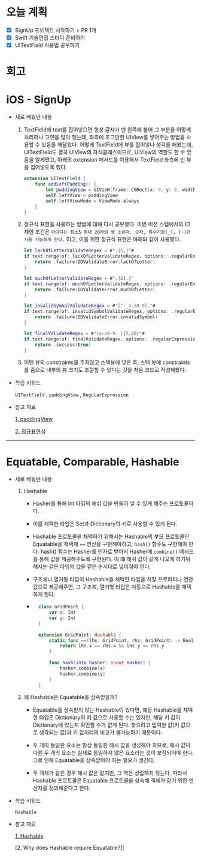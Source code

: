 # 오늘 계획

- [x] SignUp 프로젝트 시작하기 + PR 1개
- [x] Swift 기술면접 스터디 준비하기
- [x] UITextField 사용법 공부하기

# 회고

> 

# iOS - SignUp

- 새로 배웠던 내용

	1. TextField에 text를 집어넣으면 항상 글자가 맨 왼쪽에 붙어 그 부분을 어떻게 처리하나 고민을 많이 했는데, 좌측에 조그만한 UIView를 넣어주는 방법을 사용할 수 있음을 깨달았다. 어떻게 TextField에 뷰를 집어넣나 생각을 해봤는데, UITextField도 결국 UIView의 자식클래스이므로, UIView의 역할도 할 수 있음을 알게됐고, 아래의 extension 메서드를 이용해서 TextField 좌측에 빈 뷰를 집어넣도록 했다.

		```swift
		extension UITextField {
		    func addLeftPadding() {
		        let paddingView = UIVieW(frame: CGRect(x: 0, y: 0, width: 10, height: self.frame.height))
		        self.leftView = paddingView
		        self.leftViewMode = ViewMode.always
		    }
		}
		```

	2. 정규식 표현을 사용하는 방법에 대해 다시 공부했다. 이번 미션 스텝에서의 ID 제한 조건은 `아이디는 최소5 최대 20자의 영 소문자, 숫자, 특수기호(_), (-)만 사용 가능하게 한다.` 이고, 이를 위한 정규식 표현은 아래와 같이 사용했다.

		```swift
		let lackOfLetterValidateRegex = #".{5,}"#
		if text.range(of: lackOfLetterValidateRegex, options: .regularExpression) == nil {
		    return .failure(IDValidateError.lackOfLetter)
		}
		
		let muchOfLetterValidateRegex = #".{21,}"
		if text.range(of: muchOfLetterValidateRegex, options: .regularExpression) != nil {
		    return .failure(IDValidateError.muchOfLetter)
		}
		
		let invalidSymbolValidateRegex = #"[^-_a-z0-9]."#
		if text.range(of: invalidSymbolValidateRegex, options: .regularExpression) != nil {
			return .failure(IDValidateError.invalidSymbol)
		}
		
		let finalValidateRegex = #"[a-z0-9-_]{5,20}"#
		if text.range(of: finalValidateRegex, options: .regularExpression) != nil {
			return .success(true)
		}
		```

	3. 어떤 뷰의 constraints를 주지않고 스택뷰에 넣은 후, 스택 뷰에 constraints를 줌으로 내부의 뷰 크기도 조절할 수 있다는 것을 처음 코드로 작성해봤다. 

-  학습 키워드

	`UITextField` , `paddingView` , `RegularExpression`

- 참고 자료

	[1. paddingView](https://developer-fury.tistory.com/46)

	[2. 정규표현식](https://ios-development.tistory.com/591)


---

#  Equatable, Comparable, Hashable

- 새로 배웠던 내용

	1. Hashable

		- Hasher를 통해 Int 타입의 해쉬 값을 만들어 낼 수 있게 해주는 프로토콜이다.

		- 이를 채택한 타입은 Set과 Dictionary의 키로 사용할 수 있게 된다.

		- Hashable 프로토콜을 채택하기 위해서는 Hashable의 부모 프로토콜인 Equatable을 채택해 `==` 연산을 구현해야하고, `hash()` 함수도 구현해야 한다. hash() 함수는 Hasher를 인자로 받아서 Hasher에 `combine()` 메서드를 통해 값을 제공해주도록 구현된다. 이 떄 해쉬 값이 같게 나오게 하기위해서는 같은 타입의 값을 같은 순서대로 넣어줘야 한다.

		- 구조체나 열거형 타입이 Hashable을 채택한 타입을 저장 프로퍼티나 연관 값으로 제공해주면, 그 구조체, 열거형 타입은 자동으로 Hashable을 채택하게 된다.

		- ```swift
			class GridPoint {
			    var x: Int
			    var y: Int
			}
			
			extension GridPoint: Hashable {
			    static func ==(lhs: GridPoint, rhs: GridPoint) -> Bool {
			        return lhs.x == rhs.x && lhs.y == rhs.y
			    }
			    
			    func hash(into hasher: inout Hasher) {
			        hasher.combine(x)
			        hasher.combine(y)
			    }
			}
			```

	2. 왜 Hashable은 Equatable을 상속받을까?

		- Equatable을 상속받지 않는 Hashable이 있다면, 해당 Hashable을 채택한 타입은 Dictionary의 키 값으로 사용할 수는 있지만, 해당 키 값이 Dictionary에 있는지 확인할 수가 없게 된다. 찾으려고 입력한 값(키 값으로 생각되는 값)과 키 값끼리의 비교가 불가능하기 때문이다.

		- 두 개의 동일한 요소는 항상 동일한 해시 값을 생성해야 하므로, 해시 값이 다른 두 개의 요소는 실제로 동일하지 않은 요소라는 것이 보장되어야 한다. 그로 인해 Equatable을 상속받아야 하는 필요가 생긴다.
		- 두 객체가 같은 경우 해시 값은 같지만, 그 역은 성립하지 않는다. 따라서 Hashable 프로토콜은 Equatable 프로토콜을 상속해 객체가 같기 위한 연산자를 정의해준다고 한다.

- 학습 키워드

	`Hashable`

- 참고 자료

	[1. Hashable](https://jcsoohwancho.github.io/2019-10-27-Equatable,-Comparable,-Hashable/)

	[2, Why does Hashable require Equatable?](
